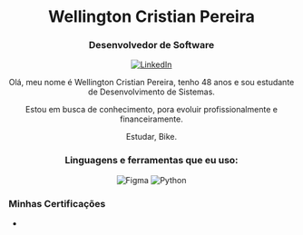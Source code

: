 <!-- Header -->
<h1 align="center">Wellington Cristian Pereira </h1>
<h3 align="center">Desenvolvedor de Software</h3>

<!-- Social icons -->
<p align="center">
  <a href="https://www.linkedin.com/" target="_blank">
    <img src="https://img.shields.io/badge/-LinkedIn-0077B5?style=flat-square&logo=Linkedin&logoColor=white" alt="LinkedIn">
  </a>

<!-- Introduction -->
<p align="center">
  Olá, meu nome é Wellington Cristian Pereira, tenho 48 anos e sou estudante de Desenvolvimento de Sistemas.
</p>
<p align="center">
  Estou em busca de conhecimento, pora evoluir profissionalmente e financeiramente.
</p>
<p align="center">
Estudar, Bike.

<!-- Languages and tools -->
<h3 align="center">Linguagens e ferramentas que eu uso:</h3>
<p align="center">
  <img src="https://img.shields.io/badge/-Figma-F24E1E?logo=figma&logoColor=white&style=flat-square" alt="Figma">
  <img src="https://img.shields.io/badge/-Python-3776AB?logo=python&logoColor=white&style=flat-square" alt="Python">
 
</p>
</p>

### Minhas Certificações

- 
